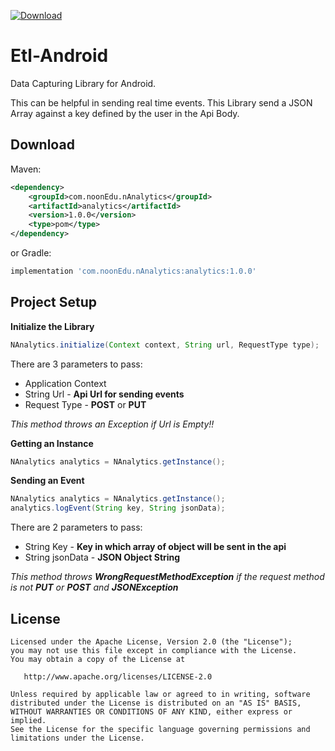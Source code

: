 [![Download](https://api.bintray.com/packages/vaibhavbhandula/Maven/Etl-Analytics/images/download.svg) ](https://bintray.com/vaibhavbhandula/Maven/Etl-Analytics/_latestVersion)

Etl-Android
===========
Data Capturing Library for Android.

This can be helpful in sending real time events. This Library send a JSON Array against a key defined by the user in the Api Body.

Download
--------

Maven:
```xml
<dependency>
    <groupId>com.noonEdu.nAnalytics</groupId>
    <artifactId>analytics</artifactId>
    <version>1.0.0</version>
    <type>pom</type>
</dependency>
```
or Gradle:
```groovy
implementation 'com.noonEdu.nAnalytics:analytics:1.0.0'
```
Project Setup
-------------

**Initialize the Library**

```java
NAnalytics.initialize(Context context, String url, RequestType type);
```
There are 3 parameters to pass:
* Application Context
* String Url - **Api Url for sending events**
* Request Type - **POST** or **PUT**

_This method throws an Exception if Url is Empty!!_

**Getting an Instance**

```java
NAnalytics analytics = NAnalytics.getInstance();
```
**Sending an Event**

```java
NAnalytics analytics = NAnalytics.getInstance();
analytics.logEvent(String key, String jsonData);
```
There are 2 parameters to pass:
* String Key - **Key in which array of object will be sent in the api**
* String jsonData - **JSON Object String**

_This method throws **WrongRequestMethodException** if the request method is not **PUT** or **POST** and **JSONException**_

License
-------

    Licensed under the Apache License, Version 2.0 (the "License");
    you may not use this file except in compliance with the License.
    You may obtain a copy of the License at

       http://www.apache.org/licenses/LICENSE-2.0

    Unless required by applicable law or agreed to in writing, software
    distributed under the License is distributed on an "AS IS" BASIS,
    WITHOUT WARRANTIES OR CONDITIONS OF ANY KIND, either express or implied.
    See the License for the specific language governing permissions and
    limitations under the License.
